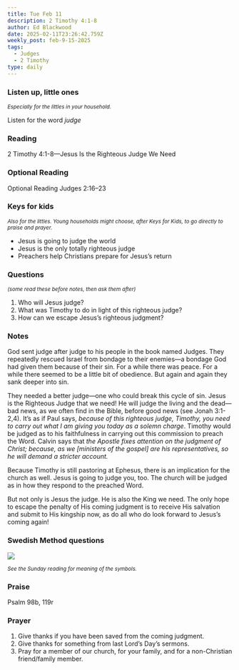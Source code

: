 ```yaml
---
title: Tue Feb 11
description: 2 Timothy 4:1-8
author: Ed Blackwood
date: 2025-02-11T23:26:42.759Z
weekly_post: feb-9-15-2025
tags:
  - Judges
  - 2 Timothy
type: daily
---
```

### Listen up, little ones

<div><small><i>Especially for the littles in your household.</i></small></div>

Listen for the word *judge*

### Reading

2 Timothy 4:1-8—Jesus Is the Righteous Judge We Need

### O﻿ptional Reading

Optional Reading Judges 2:16–23

### Keys for kids

<div><small><i>Also for the littles. Young households might choose, after Keys for Kids, to go directly to praise and prayer.</i></small></div>

* Jesus is going to judge the world
* Jesus is the only totally righteous judge
* Preachers help Christians prepare for Jesus’s return

### Questions

<div><small><i>(some read these before notes, then ask them after)</i></small></div>

1. Who will Jesus judge?
2. What was Timothy to do in light of this righteous judge?
3. How can we escape Jesus’s righteous judgment?

### Notes

God sent judge after judge to his people in the book named Judges. They repeatedly rescued Israel from bondage to their enemies—a bondage God had given them because of their sin. For a while there was peace. For a while there seemed to be a little bit of obedience. But again and again they sank deeper into sin.

They needed a better judge—one who could break this cycle of sin. Jesus is the Righteous Judge that we need! He will judge the living and the dead—bad news, as we often find in the Bible, before good news (see Jonah 3:1-2,4). It’s as if Paul says, *because of this righteous judge, Timothy, you need to carry out what I am giving you today as a solemn charge*. Timothy would be judged as to his faithfulness in carrying out this commission to preach the Word. Calvin says that *the Apostle fixes attention on the judgment of Christ; because, as we \[ministers of the gospel]  are his representatives, so he will demand a stricter account.* 

Because Timothy is still pastoring at Ephesus, there is an implication for the church as well. Jesus is going to judge you, too. The church will be judged as in how they respond to the preached Word.

But not only is Jesus the judge. He is also the King we need. 	The only hope to escape the penalty of His coming judgment is to receive His salvation and submit to His kingship now, as do all who do look forward to Jesus’s coming again! 

### Swedish Method questions

![](/static/img/family_worship_study_ed-swedish_questions.png)

<div><small><i>See the Sunday reading for meaning of the symbols.</i></small></div>

### Praise

P﻿salm 98b, 119r

### Prayer

1. Give thanks if you have been saved from the coming judgment.
2. Give thanks for something from last Lord’s Day’s sermons.
3. Pray for a member of our church, for your family, and for a non-Christian friend/family member.